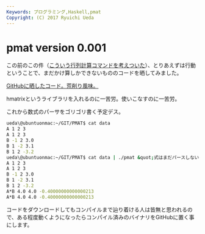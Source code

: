 ```yaml
---
Keywords: プログラミング,Haskell,pmat
Copyright: (C) 2017 Ryuichi Ueda
---
```


# pmat version 0.001
この前のこの件（<a href="http://blog.ueda.asia/?p=674" title="こういう行列計算コマンドを考えついた">こういう行列計算コマンドを考えついた</a>）、とりあえずは行動ということで、まだかけ算しかできないもののコードを晒してみました。

<a target="_blank" href="https://github.com/ryuichiueda/PMAT/blob/a56e77cf8416da50b0f75a9bfddcfe1e48989c1d/pmat.hs" title="pmat.hs">GitHubに晒したコード。荒削り風味。</a>

hmatrixというライブラリを入れるのに一苦労。使いこなすのに一苦労。

これから数式のパーサをゴリゴリ書く予定デス。

```bash
ueda\@ubuntuonmac:~/GIT/PMAT$ cat data
A 1 2 3
A 1 2 3
B -1 2 3.0
B 1 -2 3.1
B 1 2 -3.2
ueda\@ubuntuonmac:~/GIT/PMAT$ cat data | ./pmat &quot;式はまだパースしないよーん&quot;
A 1 2 3
A 1 2 3
B -1 2 3.0
B 1 -2 3.1
B 1 2 -3.2
A*B 4.0 4.0 -0.40000000000000213
A*B 4.0 4.0 -0.40000000000000213
```

コードをダウンロードしてもコンパイルまで辿り着ける人は皆無と思われるので、ある程度動くようになったらコンパイル済みのバイナリをGitHubに置く事にします。
